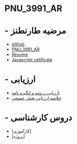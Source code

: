 # PNU_3991_AR
# - مرضیه طارنطنز
  - [github](https://github.com/marziyehtarnatanz)
  - [PNU_3991_AR](https://github.com/marziyehtarnatanz/PNU_3991_AR)
  - [Resume](MyResume.pdf)
  - [Javascript cetificate](html.pdf)
# - ارزیابی
  - [ارزیابی رزومه و انگیزه نامه](XX_GeneralSection_CheckList_AR_3991.pdf)
  - [خلاصه ارزیابی بخش عمومی](XX_GeneralSection_CheckList_AR_39911.pdf)
# - دروس کارشناسی
  - [کارآموزی]
  - [پروژه]
